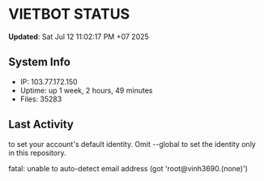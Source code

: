 # VIETBOT STATUS
**Updated**: Sat Jul 12 11:02:17 PM +07 2025

## System Info
- IP: 103.77.172.150
- Uptime: up 1 week, 2 hours, 49 minutes
- Files: 35283

## Last Activity

to set your account's default identity.
Omit --global to set the identity only in this repository.

fatal: unable to auto-detect email address (got 'root@vinh3690.(none)')
